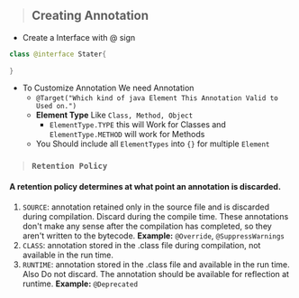 >## Creating Annotation
- Create a Interface with @ sign
```java
class @interface Stater{
    
}
```
- To Customize Annotation We need Annotation
  - ```@Target("Which kind of java Element This Annotation Valid to Used on.") ```
  - **Element Type** Like ```Class, Method, Object```
    - ```ElementType.TYPE``` this will Work for Classes and ```ElementType.METHOD``` will work for Methods
  - You Should include all ```ElementTypes``` into ```{}``` for multiple ```Element```
 

>### ```Retention Policy```
#### A retention policy determines at what point an annotation is discarded.
1. ```SOURCE```: annotation retained only in the source file and is discarded
          during compilation. Discard during the compile time. These annotations don't make any sense after the compilation has completed, so they aren't written to the bytecode. **Example:** ```@Override```, ```@SuppressWarnings```
2. ```CLASS```: annotation stored in the .class file during compilation,
         not available in the run time.
3. ```RUNTIME```: annotation stored in the .class file and available in the run time. Also Do not discard. The annotation should be available for reflection at runtime. **Example:** ```@Deprecated```

